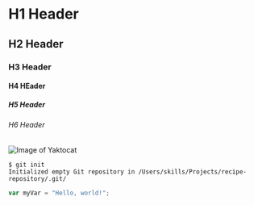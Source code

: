 # H1 Header
## H2 Header
### H3 Header
#### H4 HEader
##### H5 Header
###### H6 Header

![Image of Yaktocat](https://octodex.github.com/images/yaktocat.png)


```
$ git init
Initialized empty Git repository in /Users/skills/Projects/recipe-repository/.git/
```

``` javascript
var myVar = "Hello, world!";
```
